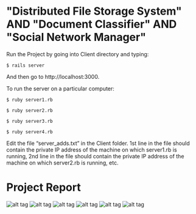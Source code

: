 # "Distributed File Storage System" AND "Document Classifier" AND "Social Network Manager"

Run the Project by going into Client directory and typing:
```
$ rails server
```
And then go to http://localhost:3000.

To run the server on a particular computer:
```
$ ruby server1.rb
```
```
$ ruby server2.rb
```
```
$ ruby server3.rb
```
```
$ ruby server4.rb
```

Edit the file “server_adds.txt” in the Client folder. 1st line in the file should contain the private IP address of the machine on which server1.rb is running, 2nd line in the file should contain the private IP address of the machine on which server2.rb is running, etc.


# Project Report 
![alt tag](images/distributed_cloud_storage_report-1.jpg)
![alt tag](images/distributed_cloud_storage_report-2.jpg)
![alt tag](images/distributed_cloud_storage_report-3.jpg)
![alt tag](images/distributed_cloud_storage_report-4.jpg)
![alt tag](images/distributed_cloud_storage_report-5.jpg)
![alt tag](images/distributed_cloud_storage_report-6.jpg)
